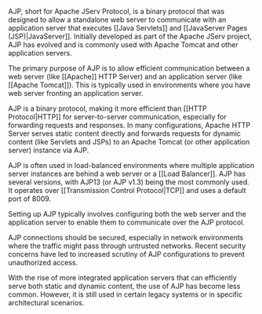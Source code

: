 AJP, short for Apache JServ Protocol, is a binary protocol that was designed to allow a standalone web server to communicate with an application server that executes [[Java Servlets]] and [[JavaServer Pages (JSP)|JavaServer]]. Initially developed as part of the Apache JServ project, AJP has evolved and is commonly used with Apache Tomcat and other application servers.

The primary purpose of AJP is to allow efficient communication between a web server (like [[Apache]] HTTP Server) and an application server (like [[Apache Tomcat]]). This is typically used in environments where you have web server fronting an application server.

AJP is a binary protocol, making it more efficient than [[HTTP Protocol|HTTP]] for server-to-server communication, especially for forwarding requests and responses. In many configurations, Apache HTTP Server serves static content directly and forwards requests for dynamic content (like Servlets and JSPs) to an Apache Tomcat (or other application server) instance via AJP.

AJP is often used in load-balanced environments where multiple application server instances are behind a web server or a [[Load Balancer]]. AJP has several versions, with AJP13 (or AJP v1.3) being the most commonly used. It operates over [[Transmission Control Protocol|TCP]] and uses a default port of 8009.

Setting up AJP typically involves configuring both the web server and the application server to enable them to communicate over the AJP protocol. 

AJP connections should be secured, especially in network environments where the traffic might pass through untrusted networks. Recent security concerns have led to increased scrutiny of AJP configurations to prevent unauthorized access.

With the rise of more integrated application servers that can efficiently serve both static and dynamic content, the use of AJP has become less common. However, it is still used in certain legacy systems or in specific architectural scenarios.